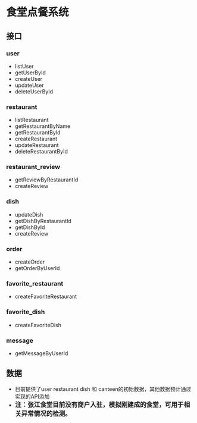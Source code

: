 # 食堂点餐系统
## 接口
### user
* listUser
* getUserById
* createUser
* updateUser
* deleteUserById
### restaurant
* listRestaurant
* getRestaurantByName
* getRestaurantById
* createRestaurant
* updateRestaurant
* deleteRestaurantById
### restaurant_review
* getReviewByRestaurantId
* createReview
### dish
* updateDish
* getDishByRestaurantId
* getDishById
* createReview
### order
* createOrder
* getOrderByUserId
### favorite_restaurant
* createFavoriteRestaurant
### favorite_dish
* createFavoriteDish
### message
* getMessageByUserId 

## 数据
- 目前提供了user restaurant dish 和 canteen的初始数据，其他数据预计通过实现的API添加
- <big>**注：张江食堂目前没有商户入驻，模拟刚建成的食堂，可用于相关异常情况的检测。**</big>